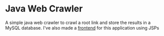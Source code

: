 # Java Web Crawler
A simple java web crawler to crawl a root link and store the results in a MySQL database.
I've also made a <a href = "https://github.com/pavitrakumar78/Java-Web-Search-engine-and-Crawler">frontend</a> for this application using JSPs

